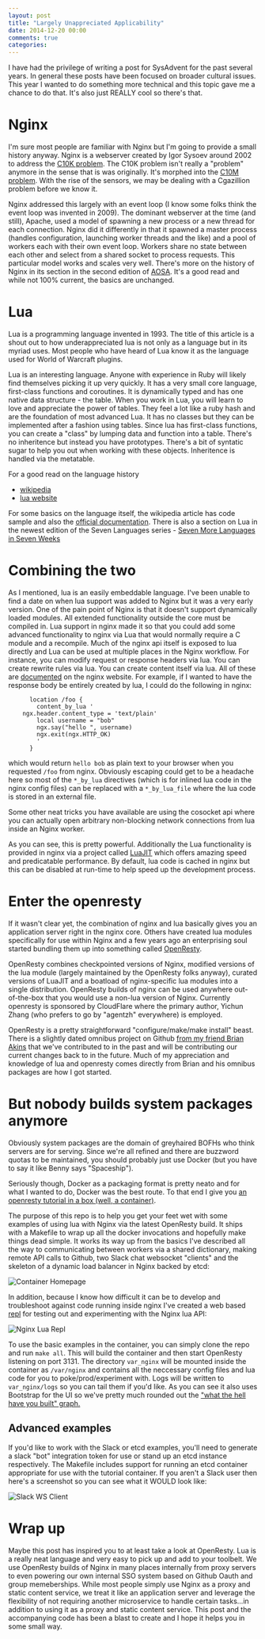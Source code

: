```yaml
---
layout: post
title: "Largely Unappreciated Applicability"
date: 2014-12-20 00:00
comments: true
categories: 
---
```


I have had the privilege of writing a post for SysAdvent for the past several years. In general these posts have been focused on broader cultural issues. This year I wanted to do something more technical and this topic gave me a chance to do that. It's also just REALLY cool so there's that.

# Nginx
I'm sure most people are familiar with Nginx but I'm going to provide a small history anyway. Nginx is a webserver created by Igor Sysoev around 2002 to address the [C10K problem](http://www.kegel.com/c10k.html).
The C10K problem isn't really a "problem" anymore in the sense that is was originally. It's morphed into the [C10M problem](http://c10m.robertgraham.com/p/manifesto.html). With the rise of the sensors, we may be dealing with a Cgazillion problem before we know it.

Nginx addressed this largely with an event loop (I know some folks think the event loop was invented in 2009). The dominant webserver at the time (and still), Apache, used a model of spawning a new process or a new thread for each connection. Nginx did it differently in that it spawned a master process (handles configuration, launching worker threads and the like) and a pool of workers each with their own event loop. Workers share no state between each other and select from a shared socket to process requests. This particular model works and scales very well. There's more on the history of Nginx in its section in the second edition of [AOSA](http://www.aosabook.org/en/nginx.html). It's a good read and while not 100% current, the basics are unchanged.

# Lua
Lua is a programming language invented in 1993. The title of this article is a shout out to how underappreciated lua is not only as a language but in its myriad uses. Most people who have heard of Lua know it as the language used for World of Warcraft plugins.

Lua is an interesting language. Anyone with experience in Ruby will likely find themselves picking it up very quickly. It has a very small core language, first-class functions and coroutines. It is dynamically typed and has one native data structure - the table. When you work in Lua, you will learn to love and appreciate the power of tables. They feel a lot like a ruby hash and are the foundation of most advanced Lua. It has no classes but they can be implemented after a fashion using tables. Since lua has first-class functions, you can create a "class" by lumping data and function into a table. There's no inheritence but instead you have prototypes. There's a bit of syntatic sugar to help you out when working with these objects. Inheritence is handled via the metatable.

For a good read on the language history
- [wikipedia](http://en.wikipedia.org/wiki/Lua_(programming_language))
- [lua website](http://www.lua.org/history.html)

For some basics on the language itself, the wikipedia article has code sample and also the [official documentation](http://www.lua.org/manual/5.2/). There is also a section on Lua in the newest edition of the Seven Languages series - [Seven More Languages in Seven Weeks](https://pragprog.com/book/7lang/seven-more-languages-in-seven-weeks)

# Combining the two
As I mentioned, lua is an easily embeddable language. I've been unable to find a date on when lua support was added to Nginx but it was a very early version. One of the pain point of Nginx is that it doesn't support dynamically loaded modules. All extended functionality outside the core must be compiled in. Lua support in nginx made it so that you could add some advanced functionality to nginx via Lua that would normally require a C module and a recompile. Much of the nginx api itself is exposed to lua directly and Lua can be used at multiple places in the Nginx workflow. For instance, you can modify request or response headers via lua. You can create rewrite rules via lua. You can create content itself via lua. All of these are [documented](http://wiki.nginx.org/HttpLuaModule#Nginx_API_for_Lua) on the nginx website. For example, if I wanted to have the response body be entirely created by lua, I could do the following in nginx:

```
      location /foo {
        content_by_lua '
	ngx.header.content_type = 'text/plain'
        local username = "bob"
        ngx.say("hello ", username)
        ngx.exit(ngx.HTTP_OK)
        '
      }
```

which would return `hello bob` as plain text to your browser when you requested `/foo` from nginx.
Obviously escaping could get to be a headache here so most of the `*_by_lua` directives (which is for inlined lua code in the nginx config files) can be replaced with a `*_by_lua_file` where the lua code is stored in an external file.

Some other neat tricks you have available are using the cosocket api where you can actually open arbitrary non-blocking network connections from lua inside an Nginx worker.

As you can see, this is pretty powerful. Additionally the Lua functionality is provided in nginx via a project called [LuaJIT](http://luajit.org/luajit.html) which offers amazing speed and predicatable performance. By default, lua code is cached in nginx but this can be disabled at run-time to help speed up the development process.

# Enter the openresty
If it wasn't clear yet, the combination of nginx and lua basically gives you an application server right in the nginx core. Others have created lua modules specifically for use within Nginx and a few years ago an enterprising soul started bundling them up into something called [OpenResty](http://openresty.org/#About).

OpenResty combines checkpointed versions of Nginx, modified versions of the lua module (largely maintained by the OpenResty folks anyway), curated versions of LuaJIT and a boatload of nginx-specific lua modules into a single distribution. OpenResty builds of nginx can be used anywhere out-of-the-box that you would use a non-lua version of Nginx. Currently openresty is sponsored by CloudFlare where the primary author, Yichun Zhang (who prefers to go by "agentzh" everywhere) is employed.

OpenResty is a pretty straightforward "configure/make/make install" beast. There is a slightly dated omnibus project on Github [from my friend Brian Akins](https://github.com/bakins/omnibus-nginx) that we've contributed to in the past and will be contributing our current changes back to in the future. Much of my appreciation and knowledge of lua and openresty comes directly from Brian and his omnibus packages are how I got started.

# But nobody builds system packages anymore
Obviously system packages are the domain of greyhaired BOFHs who think servers are for serving. Since we're all refined and there are buzzword quotas to be maintained, you should probably just use Docker (but you have to say it like Benny says "Spaceship").

Seriously though, Docker as a packaging format is pretty neato and for what I wanted to do, Docker was the best route. To that end I give you [an openresty tutorial in a box (well, a container)](https://github.com/lusis/sysadvent-2014).

The purpose of this repo is to help you get your feet wet with some examples of using lua with Nginx via the latest OpenResty build. It ships with a Makefile to wrap up all the docker invocations and hopefully make things dead simple. It works its way up from the basics I've described all the way to communicating between workers via a shared dictionary, making remote API calls to Github, two Slack chat websocket "clients" and the skeleton of a dynamic load balancer in Nginx backed by etcd:

![Container Homepage](tutorial-landing.png)

In addition, because I know how difficult it can be to develop and troubleshoot against code running inside nginx I've created a web based [repl](http://en.wikipedia.org/wiki/Read%E2%80%93eval%E2%80%93print_loop) for testing out and experimenting with the Nginx lua API:

![Nginx Lua Repl](repl.png)

To use the basic examples in the container, you can simply clone the repo and run `make all`. This will build the container and then start OpenResty listening on port 3131. The directory `var_nginx` will be mounted inside the container as `/var/nginx` and contains all the neccessary config files and lua code for you to poke/prod/experiment with. Logs will be written to `var_nginx/logs` so you can tail them if you'd like. As you can see it also uses Bootstrap for the UI so we've pretty much rounded out the ["what the hell have you built" graph.](https://twitter.com/codinghorror/status/347070841059692545)

## Advanced examples
If you'd like to work with the Slack or etcd examples, you'll need to generate a slack "bot" integration token for use or stand up an etcd instance respectively. The Makefile includes support for running an etcd container appropriate for use with the tutorial container. If you aren't a Slack user then here's a screenshot so you can see what it WOULD look like:

![Slack WS Client](slack.png)

# Wrap up
Maybe this post has inspired you to at least take a look at OpenResty. Lua is a really neat language and very easy to pick up and add to your toolbelt. We use OpenResty builds of Nginx in many places internally from proxy servers to even powering our own internal SSO system based on Github Oauth and group memeberships. While most people simply use Nginx as a proxy and static content service, we treat it like an application server and leverage the flexibility of not requiring another microservice to handle certain tasks...in addition to using it as a proxy and static content service. This post and the accompanying code has been a blast to create and I hope it helps you in some small way.
